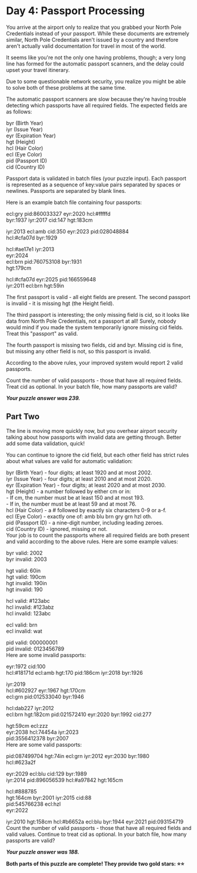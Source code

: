 # Day 4: Passport Processing
You arrive at the airport only to realize that you grabbed your North Pole Credentials instead of your passport. While these documents are extremely similar, North Pole Credentials aren't issued by a country and therefore aren't actually valid documentation for travel in most of the world.

It seems like you're not the only one having problems, though; a very long line has formed for the automatic passport scanners, and the delay could upset your travel itinerary.

Due to some questionable network security, you realize you might be able to solve both of these problems at the same time.

The automatic passport scanners are slow because they're having trouble detecting which passports have all required fields. The expected fields are as follows:

byr (Birth Year) <br>
iyr (Issue Year) <br>
eyr (Expiration Year) <br>
hgt (Height) <br>
hcl (Hair Color) <br>
ecl (Eye Color) <br>
pid (Passport ID) <br>
cid (Country ID) <br>

Passport data is validated in batch files (your puzzle input). Each passport is represented as a sequence of key:value pairs separated by spaces or newlines. Passports are separated by blank lines.

Here is an example batch file containing four passports:

ecl:gry pid:860033327 eyr:2020 hcl:#fffffd <br>
byr:1937 iyr:2017 cid:147 hgt:183cm <br>

iyr:2013 ecl:amb cid:350 eyr:2023 pid:028048884 <br>
hcl:#cfa07d byr:1929 <br>

hcl:#ae17e1 iyr:2013 <br>
eyr:2024 <br>
ecl:brn pid:760753108 byr:1931 <br>
hgt:179cm <br>

hcl:#cfa07d eyr:2025 pid:166559648 <br>
iyr:2011 ecl:brn hgt:59in <br>

The first passport is valid - all eight fields are present. The second passport is invalid - it is missing hgt (the Height field).

The third passport is interesting; the only missing field is cid, so it looks like data from North Pole Credentials, not a passport at all! Surely, nobody would mind if you made the system temporarily ignore missing cid fields. Treat this "passport" as valid.

The fourth passport is missing two fields, cid and byr. Missing cid is fine, but missing any other field is not, so this passport is invalid.

According to the above rules, your improved system would report 2 valid passports.

Count the number of valid passports - those that have all required fields. Treat cid as optional. In your batch file, how many passports are valid?

***Your puzzle answer was 239.***

## Part Two
The line is moving more quickly now, but you overhear airport security talking about how passports with invalid data are getting through. Better add some data validation, quick!

You can continue to ignore the cid field, but each other field has strict rules about what values are valid for automatic validation:

byr (Birth Year) - four digits; at least 1920 and at most 2002. <br>
iyr (Issue Year) - four digits; at least 2010 and at most 2020. <br>
eyr (Expiration Year) - four digits; at least 2020 and at most 2030. <br>
hgt (Height) - a number followed by either cm or in: <br>
    - If cm, the number must be at least 150 and at most 193. <br>
    - If in, the number must be at least 59 and at most 76. <br>
hcl (Hair Color) - a # followed by exactly six characters 0-9 or a-f. <br>
ecl (Eye Color) - exactly one of: amb blu brn gry grn hzl oth. <br>
pid (Passport ID) - a nine-digit number, including leading zeroes. <br>
cid (Country ID) - ignored, missing or not. <br>
Your job is to count the passports where all required fields are both present and valid according to the above rules. Here are some example values:

byr valid:   2002 <br>
byr invalid: 2003 <br>

hgt valid:   60in <br>
hgt valid:   190cm <br>
hgt invalid: 190in <br>
hgt invalid: 190 <br>

hcl valid:   #123abc <br>
hcl invalid: #123abz <br>
hcl invalid: 123abc <br>

ecl valid:   brn <br>
ecl invalid: wat <br>

pid valid:   000000001 <br>
pid invalid: 0123456789 <br>
Here are some invalid passports: <br>

eyr:1972 cid:100 <br>
hcl:#18171d ecl:amb hgt:170 pid:186cm iyr:2018 byr:1926 <br>

iyr:2019 <br>
hcl:#602927 eyr:1967 hgt:170cm <br>
ecl:grn pid:012533040 byr:1946 <br>

hcl:dab227 iyr:2012 <br>
ecl:brn hgt:182cm pid:021572410 eyr:2020 byr:1992 cid:277 <br>

hgt:59cm ecl:zzz <br>
eyr:2038 hcl:74454a iyr:2023 <br>
pid:3556412378 byr:2007 <br>
Here are some valid passports: <br>

pid:087499704 hgt:74in ecl:grn iyr:2012 eyr:2030 byr:1980 <br>
hcl:#623a2f <br>

eyr:2029 ecl:blu cid:129 byr:1989 <br>
iyr:2014 pid:896056539 hcl:#a97842 hgt:165cm <br>

hcl:#888785 <br>
hgt:164cm byr:2001 iyr:2015 cid:88 <br>
pid:545766238 ecl:hzl <br>
eyr:2022 <br>

iyr:2010 hgt:158cm hcl:#b6652a ecl:blu byr:1944 eyr:2021 pid:093154719 <br>
Count the number of valid passports - those that have all required fields and valid values. Continue to treat cid as optional. In your batch file, how many passports are valid?

***Your puzzle answer was 188.***

**Both parts of this puzzle are complete! They provide two gold stars: ⭐⭐**